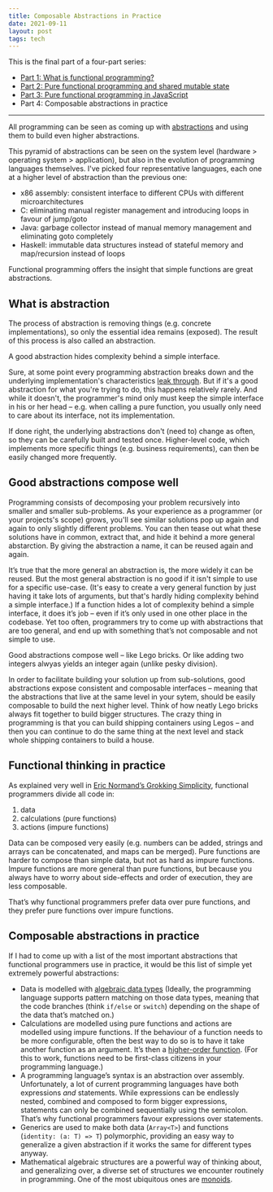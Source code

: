 ```yaml
---
title: Composable Abstractions in Practice
date: 2021-09-11
layout: post
tags: tech
---
```


This is the final part of a four-part series:

- [Part 1: What is functional programming?](/blog/2021/01/23/functional-programming.html)
- [Part 2: Pure functional programming and shared mutable state](/blog/2021/01/23/pure-functional-programming-and-shared-mutable-state.html)
- [Part 3: Pure functional programming in JavaScript](/blog/2021/01/23/pure-functional-programming-in-javascript.html)
- Part 4: Composable abstractions in practice

---

All programming can be seen as coming up with [abstractions](https://medium.com/javascript-scene/abstraction-composition-cb2849d5bdd6) and using them to build even higher abstractions.

This pyramid of abstractions can be seen on the system level (hardware > operating system > application), but also in the evolution of programming languages themselves. I've picked four representative languages, each one at a higher level of abstraction than the previous one:

- x86 assembly: consistent interface to different CPUs with different microarchitectures
- C: eliminating manual register management and introducing loops in favour of jump/goto
- Java: garbage collector instead of manual memory management and eliminating goto completely
- Haskell: immutable data structures instead of stateful memory and map/recursion instead of loops

Functional programming offers the insight that simple functions are great abstractions.


## What is abstraction

The process of abstraction is removing things (e.g. concrete implementations), so only the essential idea remains (exposed). The result of this process is also called an abstraction. 

A good abstraction hides complexity behind a simple interface.

Sure, at some point every programming abstraction breaks down and the underlying implementation's characteristics [leak through](https://www.joelonsoftware.com/2002/11/11/the-law-of-leaky-abstractions/). But if it's a good abstraction for what you're trying to do, this happens relatively rarely. And while it doesn't, the programmer's mind only must keep the simple interface in his or her head – e.g. when calling a pure function, you usually only need to care about its interface, not its implementation.

If done right, the underlying abstractions don't (need to) change as often, so they can be carefully built and tested once. Higher-level code, which implements more specific things (e.g. business requirements), can then be easily changed more frequently.


## Good abstractions compose well

Programming consists of decomposing your problem recursively into smaller and smaller sub-problems. As your experience as a programmer (or your projects's scope) grows, you'll see similar solutions pop up again and again to only slightly different problems. You can then tease out what these solutions have in common, extract that, and hide it behind a more general abstarction. By giving the abstraction a name, it can be reused again and again.

It’s true that the more general an abstraction is, the more widely it can be reused. But the most general abstraction is no good if it isn't simple to use for a specific use-case. (It's easy to create a very general function by just having it take lots of arguments, but that's hardly hiding complexity behind a simple interface.) If a function hides a lot of complexity behind a simple interface, it does it’s job – even if it’s only used in one other place in the codebase. Yet too often, programmers try to come up with abstractions that are too general, and end up with something that’s not composable and not simple to use.

Good abstractions compose well – like Lego bricks. Or like adding two integers alwyas yields an integer again (unlike pesky division).

In order to facilitate building your solution up from sub-solutions, good abstractions expose consistent and composable interfaces – meaning that the abstractions that live at the same level in your sytem, should be easily composable to build the next higher level. Think of how neatly Lego bricks always fit together to build bigger structures. The crazy thing in programming is that you can build shipping containers using Legos – and then you can continue to do the same thing at the next level and stack whole shipping containers to build a house.


## Functional thinking in practice

As explained very well in [Eric Normand’s Grokking Simplicity](https://www.manning.com/books/grokking-simplicity), functional programmers divide all code in:

  1. data
  2. calculations (pure functions)
  3. actions (impure functions)

Data can be composed very easily (e.g. numbers can be added, strings and arrays can be concatenated, and maps can be merged). Pure functions are harder to compose than simple data, but not as hard as impure functions. Impure functions are more general than pure functions, but because you always have to worry about side-effects and order of execution, they are less composable.

That’s why functional programmers prefer data over pure functions, and they prefer pure functions over impure functions.


## Composable abstractions in practice

If I had to come up with a list of the most important abstractions that functional programmers use in practice, it would be this list of simple yet extremely powerful abstractions:

- Data is modelled with [algebraic data types](https://funprogramming.substack.com/p/algebraic-data-types) (Ideally, the programming language supports pattern matching on those data types, meaning that the code branches (think `if/else` or `switch`) depending on the shape of the data that’s matched on.)
- Calculations are modelled using pure functions and actions are modelled using impure functions. If the behaviour of a function needs to be more configurable, often the best way to do so is to have it take another function as an argument. It’s then a [higher-order function](https://eloquentjavascript.net/05_higher_order.html). (For this to work, functions need to be first-class citizens in your programming language.)
- A programming language’s syntax is an abstraction over assembly. Unfortunately, a lot of current programming languages have both expressions _and_ statements. While expressions can be endlessly nested, combined and composed to form bigger expressions, statements can only be combined sequentially using the semicolon. That’s why functional programmers favour expressions over statements.
- Generics are used to make both data (`Array<T>`) and functions  (`identity: (a: T) => T`) polymorphic, providing an easy way to generalize a given abstraction if it works the same for different types anyway.
- Mathematical algebraic structures are a powerful way of thinking about, and generalizing over, a diverse set of structures we encounter routinely in programming. One of the most ubiquitous ones are [monoids](https://marmelab.com/blog/2018/04/18/functional-programming-2-monoid.html).
